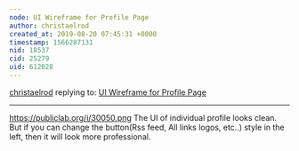 ```yaml
---
node: UI Wireframe for Profile Page
author: christaelrod
created_at: 2019-08-20 07:45:31 +0000
timestamp: 1566287131
nid: 18537
cid: 25279
uid: 612028
---
```




[christaelrod](../profile/christaelrod) replying to: [UI Wireframe for Profile Page](../notes/lekhidugtal/03-13-2019/ui-wireframe-for-profile-page)

----
https://publiclab.org/i/30050.png The UI of individual profile looks clean. But if you can change the button(Rss feed, All links logos, etc..) style in the left, then it will look more professional. 
